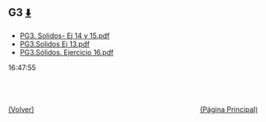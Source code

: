 
<html>
<body>
<h2>G3 <a href="https://downgit.github.io/#/home?url=https://github.com/Apuntes-FIUBA/Apuntes-Electronica/tree/main/83 - Química/8301 - Quimica/Guias de Problemas/Problemas Resueltos/G3" style="font-size:20px">  ⬇️ </a></h2>
<ul>
    <li><a href="PG3. Solidos- Ej 14 y  15.pdf">PG3. Solidos- Ej 14 y  15.pdf</a></li>
    <li><a href="PG3.Solidos Ej 13.pdf">PG3.Solidos Ej 13.pdf</a></li>
    <li><a href="PG3.Sólidos. Ejercicio 16.pdf">PG3.Sólidos. Ejercicio 16.pdf</a></li>
</ul>
</body>
</html>






































16:47:55<br><br><br><br><br><a href="../" style="float: left">(Volver)</a> <a href="https://apuntes-fiuba.github.io/Apuntes-Electronica" style="float: right">(Página Principal)</a>
